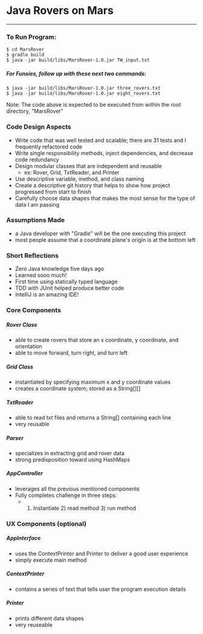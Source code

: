 # Java Rovers on Mars
___

### To Run Program:

```
$ cd MarsRover
$ gradle build
$ java -jar build/libs/MarsRover-1.0.jar TW_input.txt
```

##### For Funsies, follow up with these next two commands:

```
$ java -jar build/libs/MarsRover-1.0.jar three_rovers.txt
$ java -jar build/libs/MarsRover-1.0.jar eight_rovers.txt
```
Note: The code above is expected to be executed from within the root directory, "MarsRover"

### Code Design Aspects

* Write code that was well tested and scalable; there are 31 tests and I frequently refactored code
* Write single responsibility methods, inject dependencies, and decrease code redundancy
* Design modular classes that are independent and reusable
    * ex: Rover, Grid, TxtReader, and Printer
* Use descriptive variable, method, and class naming
* Create a descriptive git history that helps to show how project progressed from start to finish
* Carefully choose data shapes that makes the most sense for the type of data I am passing

### Assumptions Made

* a Java developer with "Gradle" will be the one executing this project 
* most people assume that a coordinate plane's origin is at the bottom left

### Short Reflections

* Zero Java knowledge five days ago
* Learned sooo much!
* First time using statically typed language
* TDD with JUnit helped produce better code
* IntelliJ is an amazing IDE!

### Core Components

##### Rover Class
* able to create rovers that store an x coordinate, y coordinate, and orientation
* able to move forward, turn right, and turn left

##### Grid Class
* instantiated by specifying maximum x and y coordinate values
* creates a coordinate system; stored as a String[][]

##### TxtReader
* able to read txt files and returns a String[] containing each line
* very reusable

##### Parser
* specializes in extracting grid and rover data
* strong predisposition toward using HashMaps

##### AppController
* leverages all the previous mentioned components
* Fully completes challenge in three steps:
    * 1) Instantiate 2) read method 3) run method

### UX Components (optional)

##### AppInterface
* uses the ContextPrinter and Printer to deliver a good user experience
* simply execute main method
 
##### ContextPrinter
* contains a series of text that tells user the program execution details

##### Printer
* prints different data shapes
* very reuseable